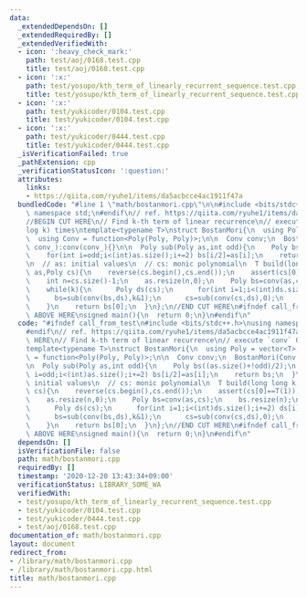 ```yaml
---
data:
  _extendedDependsOn: []
  _extendedRequiredBy: []
  _extendedVerifiedWith:
  - icon: ':heavy_check_mark:'
    path: test/aoj/0168.test.cpp
    title: test/aoj/0168.test.cpp
  - icon: ':x:'
    path: test/yosupo/kth_term_of_linearly_recurrent_sequence.test.cpp
    title: test/yosupo/kth_term_of_linearly_recurrent_sequence.test.cpp
  - icon: ':x:'
    path: test/yukicoder/0104.test.cpp
    title: test/yukicoder/0104.test.cpp
  - icon: ':x:'
    path: test/yukicoder/0444.test.cpp
    title: test/yukicoder/0444.test.cpp
  _isVerificationFailed: true
  _pathExtension: cpp
  _verificationStatusIcon: ':question:'
  attributes:
    links:
    - https://qiita.com/ryuhe1/items/da5acbcce4ac1911f47a
  bundledCode: "#line 1 \"math/bostanmori.cpp\"\n\n#include <bits/stdc++.h>\nusing\
    \ namespace std;\n#endif\n// ref. https://qiita.com/ryuhe1/items/da5acbcce4ac1911f47a\n\
    //BEGIN CUT HERE\n// Find k-th term of linear recurrence\n// execute `conv` O(\\\
    log k) times\ntemplate<typename T>\nstruct BostanMori{\n  using Poly = vector<T>;\n\
    \  using Conv = function<Poly(Poly, Poly)>;\n\n  Conv conv;\n  BostanMori(Conv\
    \ conv_):conv(conv_){}\n\n  Poly sub(Poly as,int odd){\n    Poly bs((as.size()+!odd)/2);\n\
    \    for(int i=odd;i<(int)as.size();i+=2) bs[i/2]=as[i];\n    return bs;\n  }\n\
    \n  // as: initial values\n  // cs: monic polynomial\n  T build(long long k,Poly\
    \ as,Poly cs){\n    reverse(cs.begin(),cs.end());\n    assert(cs[0]==T(1));\n\
    \    int n=cs.size()-1;\n    as.resize(n,0);\n    Poly bs=conv(as,cs);\n    bs.resize(n);\n\
    \    while(k){\n      Poly ds(cs);\n      for(int i=1;i<(int)ds.size();i+=2) ds[i]=-ds[i];\n\
    \      bs=sub(conv(bs,ds),k&1);\n      cs=sub(conv(cs,ds),0);\n      k>>=1;\n\
    \    }\n    return bs[0];\n  }\n};\n//END CUT HERE\n#ifndef call_from_test\n//INSERT\
    \ ABOVE HERE\nsigned main(){\n  return 0;\n}\n#endif\n"
  code: "#ifndef call_from_test\n#include <bits/stdc++.h>\nusing namespace std;\n\
    #endif\n// ref. https://qiita.com/ryuhe1/items/da5acbcce4ac1911f47a\n//BEGIN CUT\
    \ HERE\n// Find k-th term of linear recurrence\n// execute `conv` O(\\log k) times\n\
    template<typename T>\nstruct BostanMori{\n  using Poly = vector<T>;\n  using Conv\
    \ = function<Poly(Poly, Poly)>;\n\n  Conv conv;\n  BostanMori(Conv conv_):conv(conv_){}\n\
    \n  Poly sub(Poly as,int odd){\n    Poly bs((as.size()+!odd)/2);\n    for(int\
    \ i=odd;i<(int)as.size();i+=2) bs[i/2]=as[i];\n    return bs;\n  }\n\n  // as:\
    \ initial values\n  // cs: monic polynomial\n  T build(long long k,Poly as,Poly\
    \ cs){\n    reverse(cs.begin(),cs.end());\n    assert(cs[0]==T(1));\n    int n=cs.size()-1;\n\
    \    as.resize(n,0);\n    Poly bs=conv(as,cs);\n    bs.resize(n);\n    while(k){\n\
    \      Poly ds(cs);\n      for(int i=1;i<(int)ds.size();i+=2) ds[i]=-ds[i];\n\
    \      bs=sub(conv(bs,ds),k&1);\n      cs=sub(conv(cs,ds),0);\n      k>>=1;\n\
    \    }\n    return bs[0];\n  }\n};\n//END CUT HERE\n#ifndef call_from_test\n//INSERT\
    \ ABOVE HERE\nsigned main(){\n  return 0;\n}\n#endif\n"
  dependsOn: []
  isVerificationFile: false
  path: math/bostanmori.cpp
  requiredBy: []
  timestamp: '2020-12-20 13:43:34+09:00'
  verificationStatus: LIBRARY_SOME_WA
  verifiedWith:
  - test/yosupo/kth_term_of_linearly_recurrent_sequence.test.cpp
  - test/yukicoder/0104.test.cpp
  - test/yukicoder/0444.test.cpp
  - test/aoj/0168.test.cpp
documentation_of: math/bostanmori.cpp
layout: document
redirect_from:
- /library/math/bostanmori.cpp
- /library/math/bostanmori.cpp.html
title: math/bostanmori.cpp
---
```

